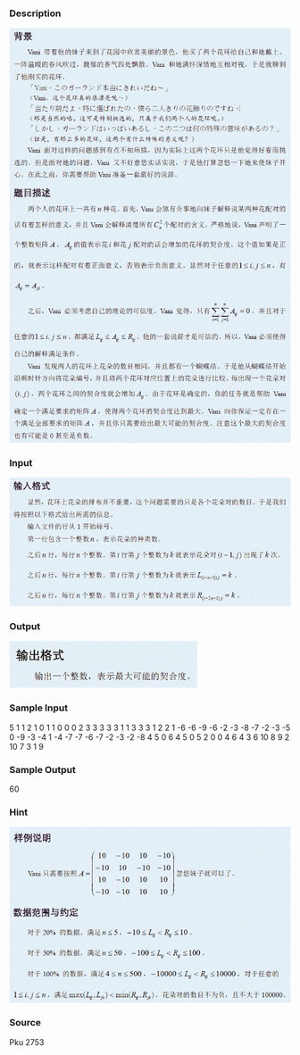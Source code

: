 
### Description
![](/JudgeOnline/upload/201204/T3des(4).gif)
### Input
![](/JudgeOnline/upload/201204/T3input(4).gif)
### Output
![](/JudgeOnline/upload/201204/T3output(4).gif)
### Sample Input
5
1 1 2 1 0
1 1 0 0 0
2 3 3 3 3
3 1 1 3 3
3 1 2 2 1
-6 -6 -9 -6 -2
-3 -8 -7 -2 -3
-5 0 -9 -3 -4
1 -4 -7 -7 -6
-7 -2 -3 -2 -8
4 5 0 6 4
5 0 5 2 0
0 4 6 4 3
6 10 8 9 2
10 7 3 1 9

### Sample Output
60
### Hint
![](/JudgeOnline/upload/201204/T3hint(4).gif)
### Source
Pku 2753